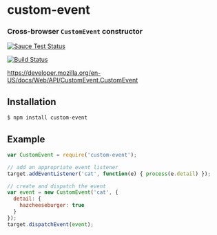 custom-event
============
### Cross-browser `CustomEvent` constructor

[![Sauce Test Status](https://saucelabs.com/browser-matrix/custom-event.svg)](https://saucelabs.com/u/custom-event)

[![Build Status](https://travis-ci.org/webmodules/custom-event.svg?branch=master)](https://travis-ci.org/webmodules/custom-event)

https://developer.mozilla.org/en-US/docs/Web/API/CustomEvent.CustomEvent


Installation
------------

``` bash
$ npm install custom-event
```


Example
-------

``` js
var CustomEvent = require('custom-event');

// add an appropriate event listener
target.addEventListener('cat', function(e) { process(e.detail) });

// create and dispatch the event
var event = new CustomEvent('cat', {
  detail: {
    hazcheeseburger: true
  }
});
target.dispatchEvent(event);
```
